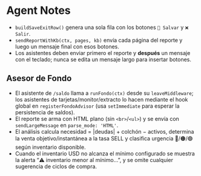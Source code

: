 # Agent Notes

- `buildSaveExitRow()` genera una sola fila con los botones `💾 Salvar` y `❌ Salir`.
- `sendReportWithKb(ctx, pages, kb)` envía cada página del reporte y luego un mensaje
  final con esos botones.
- Los asistentes deben enviar primero el reporte y **después** un mensaje con el teclado;
  nunca se edita un mensaje largo para insertar botones.

## Asesor de Fondo

- El asistente de `/saldo` llama a `runFondo(ctx)` desde su `leaveMiddleware`; los asistentes de tarjetas/monitor/extracto lo
  hacen mediante el hook global en `registerFondoAdvisor` (usa `setImmediate` para esperar la persistencia de saldos).
- El reporte se arma con HTML plano (sin `<br>`/`<ul>`) y se envía con `sendLargeMessage` en `parse_mode: 'HTML'`.
- El análisis calcula necesidad = |deudas| + colchón − activos, determina la venta objetivo/instantánea a la tasa SELL y clasifica urgencia 🔴/🟠/🟢 según inventario disponible.
- Cuando el inventario USD no alcanza el mínimo configurado se muestra la alerta “⚠️ inventario menor al mínimo…”, y se omite cualquier sugerencia de ciclos de compra.
